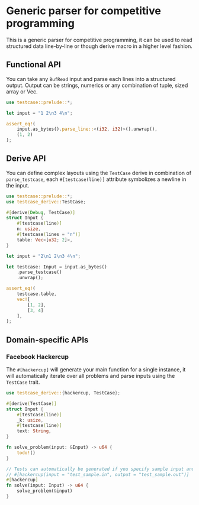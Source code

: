 Generic parser for competitive programming
==========================================

This is a generic parser for competitive programming, it can be used to read
structured data line-by-line or though derive macro in a higher level fashion.


Functional API
--------------

You can take any `BufRead` input and parse each lines into a structured output.
Output can be strings, numerics or any combination of tuple, sized array or
Vec.

```rust
use testcase::prelude::*;

let input = "1 2\n3 4\n";

assert_eq!(
    input.as_bytes().parse_line::<(i32, i32)>().unwrap(),
    (1, 2)
);
```

Derive API
----------

You can define complex layouts using the `TestCase` derive in combination of
`parse_testcase`, each `#[testcase(line)]` attribute symbolizes a newline in
the input.

```rust
use testcase::prelude::*;
use testcase_derive::TestCase;

#[derive(Debug, TestCase)]
struct Input {
    #[testcase(line)]
    n: usize,
    #[testcase(lines = "n")]
    table: Vec<[u32; 2]>,
}

let input = "2\n1 2\n3 4\n";

let testcase: Input = input.as_bytes()
    .parse_testcase()
    .unwrap();

assert_eq!(
    testcase.table,
    vec![
        [1, 2],
        [3, 4]
    ],
);
```


Domain-specific APIs
--------------------

### Facebook Hackercup

The `#[hackercup]` will generate your main function for a single instance, it
will automatically iterate over all problems and parse inputs using the
`TestCase` trait.

```rust
use testcase_derive::{hackercup, TestCase};

#[derive(TestCase)]
struct Input {
    #[testcase(line)]
    _k: usize,
    #[testcase(line)]
    text: String,
}

fn solve_problem(input: &Input) -> u64 {
    todo!()
}

// Tests can automatically be generated if you specify sample input and output:
// #[hackercup(input = "test_sample.in", output = "test_sample.out")]
#[hackercup]
fn solve(input: Input) -> u64 {
    solve_problem(&input)
}
```

